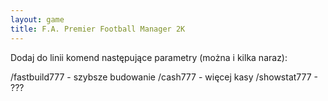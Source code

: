 ```yaml
---
layout: game
title: F.A. Premier Football Manager 2K
---
```


Dodaj do linii komend następujące parametry (można i kilka naraz):

/fastbuild777 	- szybsze budowanie
/cash777 	- więcej kasy
/showstat777 	- ???
